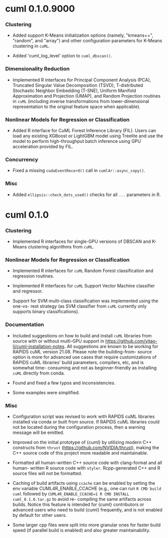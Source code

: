 # cuml 0.1.0.9000

### Clustering

- Added support K-Means initialization options (namely, "kmeans++", "random",
  and "array") and other configuration parameters for K-Means clustering in
  `cuML`.

- Added 'cuml_log_level' option to `cuml_dbscan()`.

### Dimensionality Reduction

- Implemented R interfaces for Principal Component Analysis (PCA), Truncated
  Singular Value Decomposition (TSVD), T-distributed Stochastic Neighbor
  Embedding (T-SNE), Uniform Manifold Approximation and Projection (UMAP),
  and Random Projection routines in `cuML` (including inverse transformations
  from lower-dimensional representation to the original feature space when
  applicable).

### Nonlinear Models for Regression or Classification

- Added R interface for CuML Forest Inference Library (FIL). Users can load any
  existing XGBoost or LightGBM model using Treelite and use the model to perform
  high-throughput batch inference using GPU acceleration provided by FIL.

### Concurrency

- Fixed a missing `cudaEventRecord()` call in `cuml4r::async_copy()`.

### Misc

- Added `ellipsis::check_dots_used()` checks for all `...` parameters in R.

# cuml 0.1.0

### Clustering

- Implemented R interfaces for single-GPU versions of DBSCAN and K-Means
  clustering algorithms from `cuML`.

### Nonlinear Models for Regression or Classification

- Implemented R interfaces for `cuML` Random Forest classification and
  regression routines.

- Implemented R interfaces for `cuML` Support Vector Machine classifier and
  regressor.

- Support for SVM multi-class classification was implemented using the one-vs-
  rest strategy (as SVM classifier from `cuML` currently only supports binary
  classifications).

### Documentation

- Included suggestions on how to build and install `cuML` libraries from source
  with or without multi-GPU support in
  https://github.com/yitao-li/cuml-installation-notes. All suggestions are known
  to be working for RAPIDS cuML version 21.08. Please note the building-from-
  source option is more for advanced use cases that require customizations of
  RAPIDS cuML libraries' build parameters, compilers, etc, and is somewhat time-
  consuming and not as beginner-friendly as installing `cuML` directly from
  conda.

- Found and fixed a few typos and inconsistencies.

- Some examples were simplified.

### Misc

- Configuration script was revised to work with RAPIDS cuML libraries installed
  via conda or built from source. If RAPIDS cuML libraries could not be located
  during the configuration process, then a warning message will be emitted.

- Improved on the initial prototype of {cuml} by utilizing modern C++
  constructs from `thrust` (https://github.com/NVIDIA/thrust), making the C++
  source code of this project more readable and maintainable.

- Formatted all human-written C++ source code with clang-format and all human-
  written R source code with `styler`. Rcpp-generated C++ and R source files
  will not be formatted.

- Caching of build artifacts using `ccache` can be enabled by setting the env
  variable CUML4R_ENABLE_CCACHE (e.g., one can run `R CMD build cuml` followed
  by `CUML4R_ENABLE_CCACHE=1 R CMD INSTALL cuml_0.1.0.tar.gz` to avoid re-
  compiling the same artifacts across builds. Notice this feature is intended
  for {cuml} contributors or advanced users who need to build {cuml}
  frequently, and is not enabled by default for other users.

- Some larger cpp files were split into more granular ones for faster build
  speed (if parallel build is enabled) and also greater maintainability.
